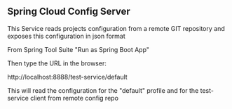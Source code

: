 ## Spring Cloud Config Server

This Service reads projects configuration from a remote GIT repository and exposes this configuration in json format

From Spring Tool Suite "Run as Spring Boot App"

Then type the URL in the browser:

http://localhost:8888/test-service/default

This will read the configuration for the "default" profile and for the test-service client from remote config repo


